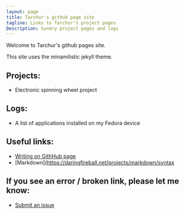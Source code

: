 ```yaml
---
layout: page
title: Tarchur's github page site
tagline: Links to Tarchur's project pages
Description: Sundry project pages and logs
---
```

Welcome to Tarchur's github pages site.

This site uses the minamilistic jekyll theme.

## Projects:
- Electronic spinning wheel project

## Logs:
- A list of applications installed on my Fedora device

## Useful links:
- [Writing on GithHub page](https://help.github.com/categories/writing-on-github) 
- [Markdown](https://daringfireball.net/projects/markdown/syntax

## If you see an error / broken link, please let me know:
- [Submit an issue](https://github.com/tarchur/issues)
